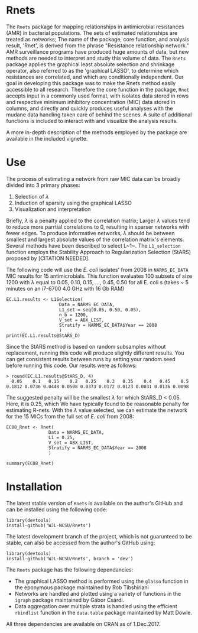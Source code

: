 # Rnets
The `Rnets` package for mapping relationships in antimicrobial resistances (AMR) in bacterial populations. The sets of estimated relationships are treated as networks; The name of the package, core function, and analysis result, 'Rnet', is derived from the phrase "Resistance relationship network." AMR surveillance programs have produced huge amounts of data, but new methods are needed to interpret and study this volume of data. The `Rnets` package applies the graphical least absolute selection and shrinkage operator, also referred to as the 'graphical LASSO', to determine which resistances are correlated, and which are conditionally independent. Our goal in developing this package was to make the Rnets method easily accessible to all research. Therefore the core function in the package, `Rnet` accepts input in a commonly used format, with isolates data stored in rows and respective minimum inhibitory concentration (MIC) data stored in columns, and directly and quickly produces useful analyses with the mudane data handling taken care of behind the scenes. A suite of additional functions is included to interact with and visualize the analysis results.

A more in-depth description of the methods employed by the package are available in the included vignette.

# Use
The process of estimating a network from raw MIC data can be broadly divided into 3 primary phases:

1. Selection of $\lambda$
2. Induction of sparsity using the graphical LASSO
3. Visualization and interpretation

Briefly, $\lambda$ is a penalty applied to the correlation matrix; Larger $\lambda$ values tend to reduce more parrtial correlations to 0, resulting in sparser networks with fewer edges. To produce informative networks, $\lambda$ should be between smallest and largest absolute values of the correlation matrix's elements. Several methods have been described to select L~1~. The `L1_selection` function employs the Stability Approach to Regularization Selection (StARS) proposed by [CITATION NEEDED]. 

The following code will use the _E. coli_ isolates' from 2008 in `NARMS_EC_DATA` MIC results for 15 antimicrobials. This function evaluates 100 subsets of size 1200 with $\lambda$ equal to 0.05, 0.10, 0.15, ..., 0.45, 0.50 for all E. coli s (takes ~ 5 minutes on an i7-6700 4.0 GHz with 16 Gb RAM)

```
EC.L1.results <- L1Selection(
                    Data = NARMS_EC_DATA, 
                    L1_set = seq(0.05, 0.50, 0.05), 
                    n_b = 1200, 
                    V_set = ABX_LIST, 
                    Stratify = NARMS_EC_DATA$Year == 2008
                    )
print(EC.L1.results@StARS_D)
```
Since the StARS method is based on random subsamples without replacement, running this code will produce slightly different results. You can get consistent results between runs by setting your random.seed before running this code. Our results were as follows:
```
> round(EC.L1.results@StARS_D, 4)
  0.05    0.1   0.15    0.2   0.25    0.3   0.35    0.4   0.45    0.5 
0.1812 0.0736 0.0448 0.0508 0.0373 0.0172 0.0123 0.0031 0.0136 0.0098 
```
The suggested penalty will be the smallest $\lambda$ for which StARS_D < 0.05. Here, it is 0.25, which We have typically found to be reasonable penalty for estimating R-nets. With the $\lambda$ value selected, we can estimate the network for the 15 MICs from the full set of _E. coli_ from 2008:
```
EC08_Rnet <- Rnet(
                Data = NARMS_EC_DATA, 
                L1 = 0.25, 
                V_set = ABX_LIST,
                Stratify = NARMS_EC_DATA$Year == 2008
                )

summary(EC08_Rnet)

```

# Installation
The latest stable version of ```Rnets``` is available on the author's GitHub and can be installed using the following code:
```
library(devtools)
install-github('WJL-NCSU/Rnets')
```

The latest development branch of the project, which is not guarunteed to be stable, can also be accessed from the author's GitHub using:
```
library(devtools)
install-github('WJL-NCSU/Rnets', branch = 'dev')
```

The `Rnets` package has the following dependancies:

* The graphical LASSO method is performed using the `glasso` function in the eponymous package maintained by Rob Tibshiriani
* Networks are handled and plotted using a variety of functions in the `igraph` package maintained by Gábor Csárdi.
* Data aggregation over multiple strata is handled using the efficient `rbindlist` function in the `data.table` package maintained by Matt Dowle. 

All three dependencies are available on CRAN as of 1.Dec.2017. 